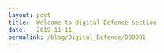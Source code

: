 ```yaml
---
layout: post
title:  Welcome to Digital Defence section
date:   2019-11-11
permalink: /blog/Digital_Defence/DD0001
---
```


